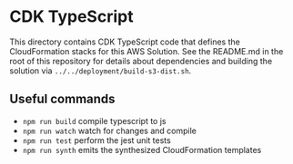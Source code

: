 # CDK TypeScript

This directory contains CDK TypeScript code that defines the CloudFormation stacks
for this AWS Solution. See the README.md in the root of this repository for details
about dependencies and building the solution via `../../deployment/build-s3-dist.sh`.

## Useful commands

 * `npm run build`   compile typescript to js
 * `npm run watch`   watch for changes and compile
 * `npm run test`    perform the jest unit tests
 * `npm run synth`   emits the synthesized CloudFormation templates

